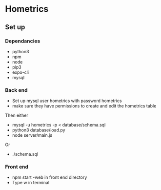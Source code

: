 # Hometrics

## Set up

### Dependancies
* python3
* npm
* node
* pip3
* expo-cli
* mysql

### Back end
* Set up mysql user hometrics with password hometrics
* make sure they have permissions to create and edit the hometrics table

Then either

* mysql -u hometrics -p < database/schema.sql
* python3 database/load.py
* node server/main.js

Or

* ./schema.sql

### Front end
* npm start -web in front end directory
* Type w in terminal
